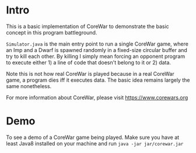 # Intro
This is a basic implementation of CoreWar to demonstrate the basic concept in this program battleground.

`Simulator.java` is the main entry point to run a single CoreWar game, where an Imp and a Dwarf is spawned randomly in a fixed-size circular buffer and try to kill each other.
By killing I simply mean forcing an opponent program to execute either 1) a line of code that doesn't belong to it or 2) data.

Note this is not how real CoreWar is played because in a real CoreWar game, a program dies iff it executes data. The basic idea remains largely the same nonetheless.

For more information about CoreWar, please visit https://www.corewars.org

# Demo
To see a demo of a CoreWar game being played. Make sure you have at least Java8 installed on your machine and run `java -jar jar/corewar.jar`
